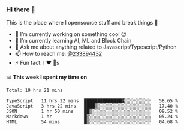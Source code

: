 ### Hi there 👋

<!--
**a233894432/a233894432** is a ✨ _special_ ✨ repository because its `README.md` (this file) appears on your GitHub profile.

Here are some ideas to get you started:

- 🔭 I’m currently working on ...
- 🌱 I’m currently learning ...
- 👯 I’m looking to collaborate on ...
- 🤔 I’m looking for help with ...
- 💬 Ask me about ...
- 📫 How to reach me: ...
- 😄 Pronouns: ...
- ⚡ Fun fact: ...
-->
 
 
This is the place where I opensource stuff and break things :rofl:

- 🔭 I’m currently working on something cool :wink:
- 🌱 I’m currently learning AI, ML and Block Chain
- 💬 Ask me about anything related to Javascript/Typescript/Python
- 📫 How to reach me: [@233894432](https://twitter.com/233894432)
- ⚡ Fun fact: I :heart: :dog:s

📊 **This week I spent my time on**
<!--START_SECTION:waka-->
```text
Total: 19 hrs 21 mins

TypeScript   11 hrs 22 mins  ██████████████▓░░░░░░░░░░   58.65 % 
JavaScript   3 hrs 22 mins   ████▒░░░░░░░░░░░░░░░░░░░░   17.40 % 
JSON         1 hr 50 mins    ██▒░░░░░░░░░░░░░░░░░░░░░░   09.52 % 
Markdown     1 hr            █▒░░░░░░░░░░░░░░░░░░░░░░░   05.24 % 
HTML         54 mins         █▒░░░░░░░░░░░░░░░░░░░░░░░   04.68 % 
```
<!--END_SECTION:waka-->
